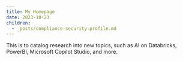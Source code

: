 ```yaml
---
title: My Homepage
date: 2023-10-23
children:
  - _posts/compliance-security-profile.md
---
```


This is to catalog research into new topics, such as AI on Databricks, PowerBI, Microsoft Copilot Studio, and more.
